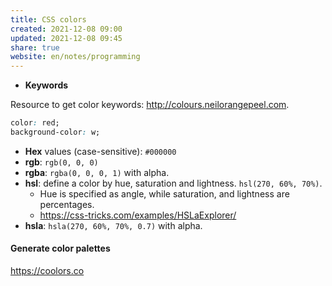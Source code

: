 ```yaml
---
title: CSS colors
created: 2021-12-08 09:00
updated: 2021-12-08 09:45
share: true
website: en/notes/programming
---
```


- **Keywords**

Resource to get color keywords: <http://colours.neilorangepeel.com>.

```css
color: red;
background-color: w;
```

- **Hex** values (case-sensitive): `#000000`
- **rgb**: `rgb(0, 0, 0)`
- **rgba**: `rgba(0, 0, 0, 1)` with alpha.
- **hsl**: define a color by hue, saturation and lightness. `hsl(270, 60%, 70%)`.
  - Hue is specified as angle, while saturation, and lightness are percentages.
  - <https://css-tricks.com/examples/HSLaExplorer/>
- **hsla**: `hsla(270, 60%, 70%, 0.7)` with alpha.

#### Generate color palettes

<https://coolors.co>
